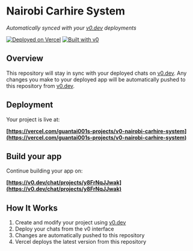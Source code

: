 # Nairobi Carhire System

*Automatically synced with your [v0.dev](https://v0.dev) deployments*

[![Deployed on Vercel](https://img.shields.io/badge/Deployed%20on-Vercel-black?style=for-the-badge&logo=vercel)](https://vercel.com/guantai001s-projects/v0-nairobi-carhire-system)
[![Built with v0](https://img.shields.io/badge/Built%20with-v0.dev-black?style=for-the-badge)](https://v0.dev/chat/projects/y8FrNqJJwak)

## Overview

This repository will stay in sync with your deployed chats on [v0.dev](https://v0.dev).
Any changes you make to your deployed app will be automatically pushed to this repository from [v0.dev](https://v0.dev).

## Deployment

Your project is live at:

**[https://vercel.com/guantai001s-projects/v0-nairobi-carhire-system](https://vercel.com/guantai001s-projects/v0-nairobi-carhire-system)**

## Build your app

Continue building your app on:

**[https://v0.dev/chat/projects/y8FrNqJJwak](https://v0.dev/chat/projects/y8FrNqJJwak)**

## How It Works

1. Create and modify your project using [v0.dev](https://v0.dev)
2. Deploy your chats from the v0 interface
3. Changes are automatically pushed to this repository
4. Vercel deploys the latest version from this repository